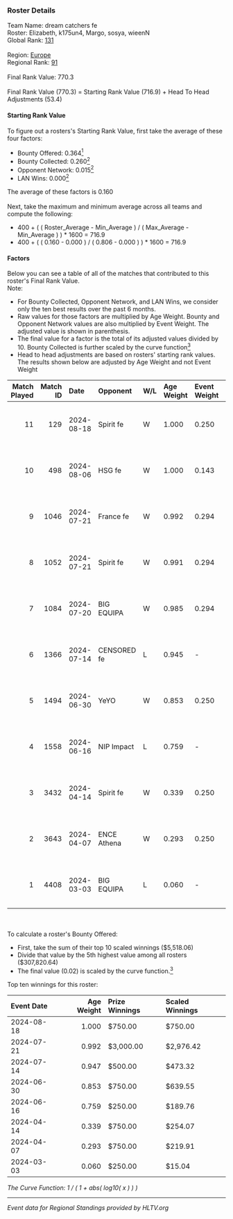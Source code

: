 ### Roster Details<br />
Team Name: dream catchers fe<br />
Roster: Elizabeth, k175un4, Margo, sosya, wieenN<br />
Global Rank: [131](../../standings_global_2024_08_21.md)<br />
<br />
Region: [Europe]( ../../standings_europe_2024_08_21.md)<br />
Regional Rank: [91]( ../../standings_europe_2024_08_21.md)<br />
<br />
Final Rank Value:  770.3<br />
<br />
Final Rank Value (770.3) = Starting Rank Value (716.9) + Head To Head Adjustments (53.4)<br />

#### Starting Rank Value<br />
To figure out a rosters's Starting Rank Value, first take the average of these four factors:<br />
- Bounty Offered: 0.364[<sup>1</sup>](#table2)
- Bounty Collected: 0.260[<sup>2</sup>](#table1)
- Opponent Network: 0.015[<sup>2</sup>](#table1)
- LAN Wins: 0.000[<sup>2</sup>](#table1)

The average of these factors is 0.160<br />
<br />
Next, take the maximum and minimum average across all teams and compute the following:<br />
- 400 + ( ( Roster_Average - Min_Average ) / ( Max_Average - Min_Average ) ) * 1600 = 716.9
- 400 + ( ( 0.160 - 0.000 ) / ( 0.806 - 0.000 ) ) * 1600 = 716.9


#### Factors<br />
Below you can see a table of all of the matches that contributed to this roster's Final Rank Value.<br />
Note:<br />

- For Bounty Collected, Opponent Network, and LAN Wins, we consider only the ten best results over the past 6 months.
- Raw values for those factors are multiplied by Age Weight. Bounty and Opponent Network values are also multiplied by Event Weight. The adjusted value is shown in parenthesis.
- The final value for a factor is the total of its adjusted values divided by 10. Bounty Collected is further scaled by the curve function[<sup>3</sup>](#curveFunction)
- Head to head adjustments are based on rosters' starting rank values. The results shown below are adjusted by Age Weight and not Event Weight
<span id="table1"></span><br />


| Match Played | Match ID | Date       | Opponent    | W/L | Age Weight | Event Weight | Bounty Collected | Opponent Network | LAN Wins  | H2H Adj. | Roster                                   |
| -: | -: | :- | :- | :- | :- | :- | :- | :- | :- | -: | :- |
|           11 |      129 | 2024-08-18 | Spirit fe   | W   | 1.000      | 0.250        | 0.005 (0.001)    | 0.118 (0.029)    | 0 (0.000) |     9.59 | Elizabeth, k175un4, Margo, sosya, wieenN |
|           10 |      498 | 2024-08-06 | HSG fe      | W   | 1.000      | 0.143        | 0.028 (0.004)    | 0.088 (0.013)    | 0 (0.000) |    17.55 | Elizabeth, f6tal, k175un4, sosya, wieenN |
|            9 |     1046 | 2024-07-21 | France fe   | W   | 0.992      | 0.294        | 0.006 (0.002)    | 0.106 (0.031)    | 0 (0.000) |    13.08 | Elizabeth, f6tal, k175un4, sosya, wieenN |
|            8 |     1052 | 2024-07-21 | Spirit fe   | W   | 0.991      | 0.294        | 0.005 (0.002)    | 0.118 (0.034)    | 0 (0.000) |    11.40 | Elizabeth, f6tal, k175un4, sosya, wieenN |
|            7 |     1084 | 2024-07-20 | BIG EQUIPA  | W   | 0.985      | 0.294        | 0.015 (0.004)    | 0.097 (0.028)    | 0 (0.000) |    16.44 | Elizabeth, f6tal, k175un4, sosya, wieenN |
|            6 |     1366 | 2024-07-14 | CENSORED fe | L   | 0.945      | -            | -                | -                | -         |   -15.56 | Elizabeth, f6tal, k175un4, t4tty, wieenN |
|            5 |     1494 | 2024-06-30 | YeYO        | W   | 0.853      | 0.250        | 0.001 (0.000)    | 0.000 (0.000)    | 0 (0.000) |     6.68 | Elizabeth, f6tal, k175un4, sosya, wieenN |
|            4 |     1558 | 2024-06-16 | NIP Impact  | L   | 0.759      | -            | -                | -                | -         |   -12.47 | k175un4, sosya, Stormy, unknxwn, wieenN  |
|            3 |     3432 | 2024-04-14 | Spirit fe   | W   | 0.339      | 0.250        | 0.005 (0.000)    | 0.118 (0.010)    | 0 (0.000) |     4.21 | k175un4, sosya, Stormy, trigusha, wieenN |
|            2 |     3643 | 2024-04-07 | ENCE Athena | W   | 0.293      | 0.250        | 0.002 (0.000)    | 0.055 (0.004)    | 0 (0.000) |     3.41 | k175un4, sosya, Stormy, trigusha, wieenN |
|            1 |     4408 | 2024-03-03 | BIG EQUIPA  | L   | 0.060      | -            | -                | -                | -         |    -0.89 | k175un4, sosya, Stormy, trigusha, wieenN |

<br />
<span id="table2"></span><br />
To calculate a roster's Bounty Offered:<br />

- First, take the sum of their top 10 scaled winnings ($5,518.06)
- Divide that value by the 5th highest value among all rosters ($307,820.64)
- The final value (0.02) is scaled by the curve function.[<sup>3</sup>](#curveFunction)

Top ten winnings for this roster:<br />

| Event Date | Age Weight | Prize Winnings | Scaled Winnings |
| :- | -: | :- | :- |
| 2024-08-18 |      1.000 | $750.00        | $750.00         |
| 2024-07-21 |      0.992 | $3,000.00      | $2,976.42       |
| 2024-07-14 |      0.947 | $500.00        | $473.32         |
| 2024-06-30 |      0.853 | $750.00        | $639.55         |
| 2024-06-16 |      0.759 | $250.00        | $189.76         |
| 2024-04-14 |      0.339 | $750.00        | $254.07         |
| 2024-04-07 |      0.293 | $750.00        | $219.91         |
| 2024-03-03 |      0.060 | $250.00        | $15.04          |


<span id="curveFunction"></span>_The Curve Function: 1 / ( 1 + abs( log10( x ) ) )_<br />

---
_Event data for Regional Standings provided by HLTV.org_<br />
